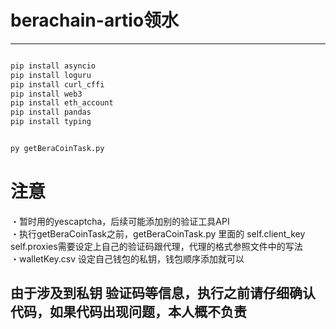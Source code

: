 # berachain-artio领水
----------

```python

pip install asyncio
pip install loguru
pip install curl_cffi
pip install web3 
pip install eth_account
pip install pandas
pip install typing


py getBeraCoinTask.py
```

#  注意

・暂时用的yescaptcha，后续可能添加别的验证工具API  
・执行getBeraCoinTask之前，getBeraCoinTask.py 里面的 self.client_key  self.proxies需要设定上自己的验证码跟代理，代理的格式参照文件中的写法  
・walletKey.csv 设定自己钱包的私钥，钱包顺序添加就可以  
## 由于涉及到私钥 验证码等信息，执行之前请仔细确认代码，如果代码出现问题，本人概不负责
